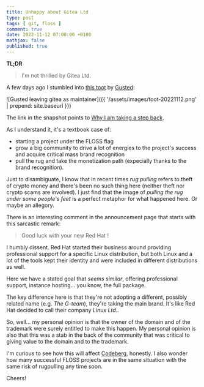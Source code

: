 ```yaml
---
title: Unhappy about Gitea Ltd
type: post
tags: [ git, floss ]
comment: true
date: 2022-11-12 07:00:00 +0100
mathjax: false
published: true
---
```


**TL;DR**

> I'm not thrilled by Gitea Ltd.

A few days ago I stumbled into [this toot][] by [Gusted][]:

![Gusted leaving gitea as maintainer]({{ '/assets/images/toot-20221112.png' | prepend: site.baseurl }})

The link in the snapshot points to [Why I am taking a step back][gpost].

As I understand it, it's a textbook case of:

- starting a project under the FLOSS flag
- grow a big community to drive a lot of energies to the project's
  success and acquire critical mass brand recognition
- pull the rug and take the monetization path (expecially thanks to the
  brand recognition).

Just to disambiguate, I know that in recent times *rug pulling* refers
to theft of crypto money and there's been no such thing here (neither
theft nor crypto scams are involved). I just find that the image of
*pulling the rug under some people's feet* is a perfect metaphor for
what happened here. Or maybe an allegory.

There is an interesting comment in the announcement page that starts
with this sarcastic remark:

> Good luck with your new Red Hat !

I humbly dissent. Red Hat started their business around providing
professional support for a specific Linux distribution, but both Linux
and a lot of the tools kept their identity and were included in
different distributions as well.

Here we have a stated goal that *seems similar*, offering professional
support, instance hosting... you know, the full package.

The key difference here is that they're not adopting a different,
possibly related name (e.g. *The G-team*), they're taking the main
brand. It's like Red Hat decided to call their company *Linux Ltd.*.

So, well... my personal opinion is that the owner of the domain and of
the trademark were surely entitled to make this happen. My personal
opinion is also that this was a stab in the back of the community that
was critical to giving value to the domain and to the trademark.

I'm curious to see how this will affect [Codeberg][], honestly. I also
wonder how many successful FLOSS projects are in the same situation with
the same risk of rugpulling any time soon.

Cheers!

[Git]: https://www.git-scm.com/
[Codeberg]: https://codeberg.org/
[Gitea]: https://gitea.io/
[this toot]: https://social.linux.pizza/@Gusted/109282304227919381
[Gusted]: https://gusted.xyz/
[gpost]: https://pad.gusted.xyz/s/PoIQp8OfL
[announcement]: https://blog.gitea.io/2022/10/open-source-sustainment-and-the-future-of-gitea/

